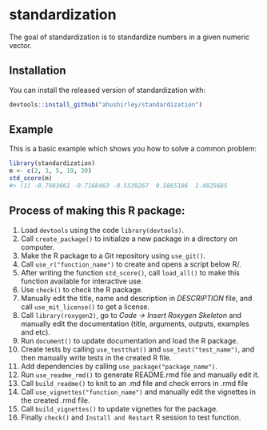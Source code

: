 
<!-- README.md is generated from README.Rmd. Please edit that file -->
standardization
===============

<!-- badges: start -->
<!-- badges: end -->
The goal of standardization is to standardize numbers in a given numeric vector.

Installation
------------

You can install the released version of standardization with:

``` r
devtools::install_github("ahushirley/standardization")
```

Example
-------

This is a basic example which shows you how to solve a common problem:

``` r
library(standardization)
m <- c(2, 3, 5, 19, 30)
std_score(m)
#> [1] -0.7983061 -0.7168463 -0.5539267  0.5865106  1.4825685
```

Process of making this R package:
---------------------------------

1.  Load `devtools` using the code `library(devtools)`.
2.  Call `create_package()` to initialize a new package in a directory on computer.
3.  Make the R package to a Git repository using `use_git()`.
4.  Call `use_r("function_name")` to create and opens a script below R/.
5.  After writing the function `std_score()`, call `load_all()` to make this function available for interactive use.
6.  Use `check()` to check the R package.
7.  Manually edit the title, name and description in *DESCRIPTION* file, and call `use_mit_license()` to get a license.
8.  Call `library(roxygen2)`, go to *Code -&gt; Insert Roxygen Skeleton* and manually edit the documentation (title, arguments, outputs, examples and etc).
9.  Run `document()` to update documentation and load the R package.
10. Create tests by calling `use_testthat()` and `use_test("test_name")`, and then manually write tests in the created R file.
11. Add dependencies by calling `use_package("package_name")`.
12. Run `use_readme_rmd()` to generate README.rmd file and manually edit it.
13. Call `build_readme()` to knit to an .md file and check errors in .rmd file
14. Call `use_vignettes("function_name")` and manually edit the vignettes in the created .rmd file.
15. Call `build_vignettes()` to update vignettes for the package.
16. Finally `check()` and `Install and Restart` R session to test function.
